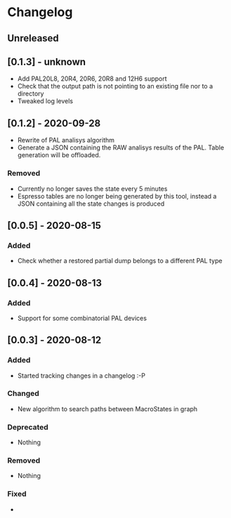 # Changelog

## Unreleased

## [0.1.3] - unknown

- Add PAL20L8, 20R4, 20R6, 20R8 and 12H6 support
- Check that the output path is not pointing to an existing file nor to a directory
- Tweaked log levels

## [0.1.2] - 2020-09-28

- Rewrite of PAL analisys algorithm
- Generate a JSON containing the RAW analisys results of the PAL. Table generation will be offloaded.

### Removed

- Currently no longer saves the state every 5 minutes
- Espresso tables are no longer being generated by this tool, instead a JSON containing all the state changes is produced

## [0.0.5] - 2020-08-15

### Added

- Check whether a restored partial dump belongs to a different PAL type

## [0.0.4] - 2020-08-13

### Added

- Support for some combinatorial PAL devices

## [0.0.3] - 2020-08-12

### Added

- Started tracking changes in a changelog :-P

### Changed

- New algorithm to search paths between MacroStates in graph

### Deprecated

- Nothing

### Removed

- Nothing

### Fixed

- 
